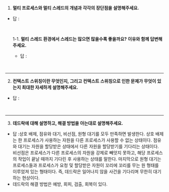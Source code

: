 1. **멀티 프로세스와 멀티 스레드의 개념과 각각의 장단점을 설명해주세요.** 

- 답 : 

    <br>
   
    1-1. **멀티 스레드 환경에서 스레드는 많으면 많을수록 좋을까요? 이유와 함께 답변해주세요.**

    - 답 : 

<br>

---
2. **컨텍스트 스위칭이란 무엇인지, 그리고 컨텍스트 스위칭으로 인한 문제가 무엇이 있는지 최대한 자세하게 설명해주세요.**

- 답 : 

<br>

---
3. **데드락에 대해 설명하고, 해결 방법을 아는대로 설명해주세요.**

- 답 :상호 배제, 점유와 대기, 비선점, 원형 대기를 모두 만족하면 발생한다. 상호 배제는 한 프로세스가 사용하는 자원을 다른 프로세스가 사용할 수 없는 상태이다. 점유와 대기는 자원을 할당받은 상태에서 다른 자원을 할당받기를 기다리는 상태이다. 비선점은 프로세스가 다른 프로세스의 자원을 강제로 빼앗지 못하고, 해당 프로세스의 작업이 끝날 때까지 기다린 후 사용하는 상태를 말한다. 마지막으로 원형 대기는 프로세스들과 프로세스가 요청 및 할당받은 자원이 꼬리에 꼬리를 무는 원 형태를 이루었져 있는 형태이다. 즉, 데드락은 일어나지 않을 사건을 기다리며 무한히 대기하는 현상이다.
- 데드락의 해결 방법은 예방, 회피, 검출, 회복이 있다. 
